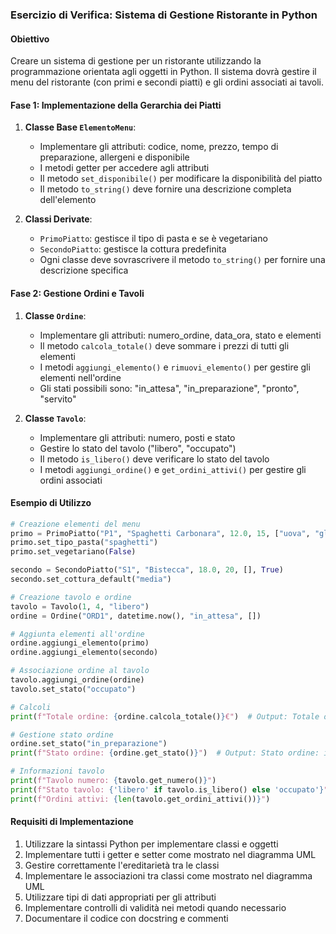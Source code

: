 ### Esercizio di Verifica: Sistema di Gestione Ristorante in Python

#### Obiettivo

Creare un sistema di gestione per un ristorante utilizzando la programmazione orientata agli oggetti in Python. Il
sistema dovrà gestire il menu del ristorante (con primi e secondi piatti) e gli ordini associati ai tavoli.

#### Fase 1: Implementazione della Gerarchia dei Piatti

1. **Classe Base `ElementoMenu`**:

   - Implementare gli attributi: codice, nome, prezzo, tempo di preparazione, allergeni e disponibile
   - I metodi getter per accedere agli attributi
   - Il metodo `set_disponibile()` per modificare la disponibilità del piatto
   - Il metodo `to_string()` deve fornire una descrizione completa dell'elemento

2. **Classi Derivate**:
   - `PrimoPiatto`: gestisce il tipo di pasta e se è vegetariano
   - `SecondoPiatto`: gestisce la cottura predefinita
   - Ogni classe deve sovrascrivere il metodo `to_string()` per fornire una descrizione specifica

#### Fase 2: Gestione Ordini e Tavoli

1. **Classe `Ordine`**:

   - Implementare gli attributi: numero_ordine, data_ora, stato e elementi
   - Il metodo `calcola_totale()` deve sommare i prezzi di tutti gli elementi
   - I metodi `aggiungi_elemento()` e `rimuovi_elemento()` per gestire gli elementi nell'ordine
   - Gli stati possibili sono: "in_attesa", "in_preparazione", "pronto", "servito"

2. **Classe `Tavolo`**:
   - Implementare gli attributi: numero, posti e stato
   - Gestire lo stato del tavolo ("libero", "occupato")
   - Il metodo `is_libero()` deve verificare lo stato del tavolo
   - I metodi `aggiungi_ordine()` e `get_ordini_attivi()` per gestire gli ordini associati

#### Esempio di Utilizzo

```python
# Creazione elementi del menu
primo = PrimoPiatto("P1", "Spaghetti Carbonara", 12.0, 15, ["uova", "glutine"], True)
primo.set_tipo_pasta("spaghetti")
primo.set_vegetariano(False)

secondo = SecondoPiatto("S1", "Bistecca", 18.0, 20, [], True)
secondo.set_cottura_default("media")

# Creazione tavolo e ordine
tavolo = Tavolo(1, 4, "libero")
ordine = Ordine("ORD1", datetime.now(), "in_attesa", [])

# Aggiunta elementi all'ordine
ordine.aggiungi_elemento(primo)
ordine.aggiungi_elemento(secondo)

# Associazione ordine al tavolo
tavolo.aggiungi_ordine(ordine)
tavolo.set_stato("occupato")

# Calcoli
print(f"Totale ordine: {ordine.calcola_totale()}€")  # Output: Totale ordine: 30.0€

# Gestione stato ordine
ordine.set_stato("in_preparazione")
print(f"Stato ordine: {ordine.get_stato()}")  # Output: Stato ordine: in_preparazione

# Informazioni tavolo
print(f"Tavolo numero: {tavolo.get_numero()}")
print(f"Stato tavolo: {'libero' if tavolo.is_libero() else 'occupato'}")
print(f"Ordini attivi: {len(tavolo.get_ordini_attivi())}")
```

#### Requisiti di Implementazione

1. Utilizzare la sintassi Python per implementare classi e oggetti
2. Implementare tutti i getter e setter come mostrato nel diagramma UML
3. Gestire correttamente l'ereditarietà tra le classi
4. Implementare le associazioni tra classi come mostrato nel diagramma UML
5. Utilizzare tipi di dati appropriati per gli attributi
6. Implementare controlli di validità nei metodi quando necessario
7. Documentare il codice con docstring e commenti
